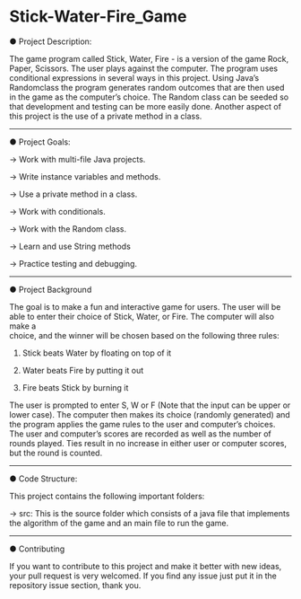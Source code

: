 # Stick-Water-Fire_Game


● Project Description:

The game program called Stick, Water, Fire - is a version of the game Rock, Paper, Scissors. The user plays against the computer. The program uses conditional expressions in several ways in this project. Using Java’s Randomclass the program generates random outcomes that are then used in the game as the computer’s choice. The Random class can be seeded so that development and testing can be more easily done. Another aspect of this project is the use of a private method in a class. 

  _________________________________


● Project Goals:


  -> Work with multi-file Java projects. 
  
  -> Write instance variables and methods. 
  
  -> Use a private method in a class. 
  
  -> Work with conditionals. 
  
  -> Work with the Random class. 
  
  -> Learn and use String methods 
  
  -> Practice testing and debugging.

  
  _________________________________
  
  
● Project Background


  The goal is to make a fun and interactive game for users. The user will be able to enter their choice of Stick, Water, or Fire. The computer will also make a  	
  choice, and the winner will be chosen based on the following three rules: 
  
  1. Stick beats Water by floating on top of it 
  
  2. Water beats Fire by putting it out 
  
  3. Fire beats Stick by burning it 
  
  The user is prompted to enter S, W or F (Note that the input can be upper or lower case). The computer then makes its choice 
  (randomly   generated) and the program applies the game rules to the user and computer’s choices. The user and computer’s scores are recorded as well as the 
  number of rounds played. Ties result in no increase in either user or computer scores, but the round is counted.
  
  _________________________________
  
  
  ● Code Structure:
  
  This project contains the following important folders:
  
  -> src: This is the source folder which consists of a java file that implements the algorithm of the game and an main file to run the game.
          
  __________________________________
  
  
● Contributing

  If you want to contribute to this project and make it better with new ideas, your pull request is very welcomed. 
  If you find any issue just put it in the repository issue section, thank you.
